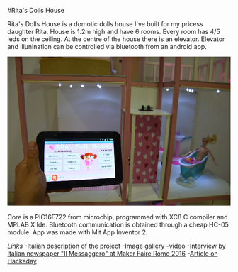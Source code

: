 #Rita's Dolls House

Rita's Dolls House is a domotic dolls house I've built for my pricess daughter Rita. House is 1.2m high and have 6 rooms. Every room has 4/5 leds on the ceiling. At the centre of the house there is an elevator. Elevator and illunination can be controlled via bluetooth from an android app.

![image](https://github.com/Cyb3rn0id/rita-s_dolls_house/blob/master/rita-s_dolls_house.JPG)

Core is a PIC16F722 from microchip, programmed with XC8 C compiler and MPLAB X Ide. Bluetooth communication is obtained through a cheap HC-05 module. App was made with Mit App Inventor 2.

*Links*
-[Italian description of the project](http://www.settorezero.com/wordpress/ritas-dolls-house-una-casa-delle-bambole-controllata-via-bluetooth-dal-tablet-o-dal-cellulare/)
-[Image gallery](https://photos.google.com/share/AF1QipOOrqpKd-cvQUrsIfhoVWy5dRkHh_fhxnP_H8g9BJzX-8nEUQpSl9Vk6Fe8AOhcOg?key=ODVrdDJpWDd2MnpPSGxNUDVIUVFlTTBZa3U0Z1NR)
-[video](https://youtu.be/JY5K_JaSVwc)
-[Interview by Italian newspaper "Il Messaggero" at Maker Faire Rome 2016](http://www.ilmessaggero.it/tecnologia/makerfaire/maker_faire_casa_delle_bambole_robotica-2029459.html)
-[Article on Hackaday](http://hackaday.com/2016/09/06/ritas-dolls-probably-live-better-than-you-do/)
